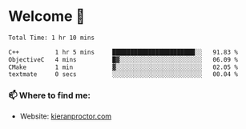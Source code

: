 # Welcome 🦘

<!--START_SECTION:waka-->

```txt
Total Time: 1 hr 10 mins

C++          1 hr 5 mins     ███████████████████████░░   91.83 %
ObjectiveC   4 mins          █▓░░░░░░░░░░░░░░░░░░░░░░░   06.09 %
CMake        1 min           ▓░░░░░░░░░░░░░░░░░░░░░░░░   02.05 %
textmate     0 secs          ░░░░░░░░░░░░░░░░░░░░░░░░░   00.04 %
```

<!--END_SECTION:waka-->

### 📫 Where to find me:

-   Website: [kieranproctor.com](https://kieranproctor.com/)
